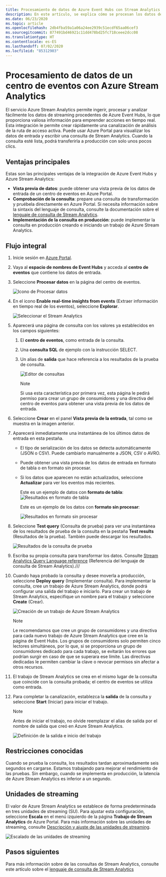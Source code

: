 ```yaml
---
title: Procesamiento de datos de Azure Event Hubs con Stream Analytics | Microsoft Docs
description: En este artículo, se explica cómo se procesan los datos de un centro de eventos de Azure utilizando un trabajo de Azure Stream Analytics.
ms.date: 06/23/2020
ms.topic: article
ms.openlocfilehash: 2db4fba59a1a06a24ee2939c51ecdf65aa06cef3
ms.sourcegitcommit: 877491bd46921c11dd478bd25fc718ceee2dcc08
ms.translationtype: HT
ms.contentlocale: es-ES
ms.lasthandoff: 07/02/2020
ms.locfileid: "85312903"
---
```

# <a name="process-data-from-your-event-hub-using-azure-stream-analytics"></a>Procesamiento de datos de un centro de eventos con Azure Stream Analytics 
El servicio Azure Stream Analytics permite ingerir, procesar y analizar fácilmente los datos de streaming procedentes de Azure Event Hubs, lo que proporciona valiosa información para emprender acciones en tiempo real. Esta integración le permite crear rápidamente una canalización de análisis de la ruta de acceso activa. Puede usar Azure Portal para visualizar los datos de entrada y escribir una consulta de Stream Analytics. Cuando la consulta esté lista, podrá transferirla a producción con solo unos pocos clics. 

## <a name="key-benefits"></a>Ventajas principales
Estas son las principales ventajas de la integración de Azure Event Hubs y Azure Stream Analytics: 
- **Vista previa de datos**: puede obtener una vista previa de los datos de entrada de un centro de eventos en Azure Portal.
- **Comprobación de la consulta**: prepare una consulta de transformación y pruébela directamente en Azure Portal. Si necesita información sobre la sintaxis del lenguaje de consulta, consulte la documentación sobre el [lenguaje de consulta de Stream Analytics](/stream-analytics-query/built-in-functions-azure-stream-analytics).
- **Implementación de la consulta en producción**: puede implementar la consulta en producción creando e iniciando un trabajo de Azure Stream Analytics.

## <a name="end-to-end-flow"></a>Flujo integral

1. Inicie sesión en [Azure Portal](https://portal.azure.com). 
1. Vaya al **espacio de nombres de Event Hubs** y acceda al **centro de eventos** que contiene los datos de entrada. 
1. Seleccione **Procesar datos** en la página del centro de eventos.  

    ![Icono de Procesar datos](./media/process-data-azure-stream-analytics/process-data-tile.png)
1. En el icono **Enable real-time insights from events** (Extraer información en tiempo real de los eventos), seleccione **Explorar**. 

    ![Seleccionar el Stream Analytics](./media/process-data-azure-stream-analytics/process-data-page-explore-stream-analytics.png)
1. Aparecerá una página de consulta con los valores ya establecidos en los campos siguientes:
    1. El **centro de eventos**, como entrada de la consulta.
    1. Una **consulta SQL** de ejemplo con la instrucción SELECT. 
    1. Un alias de **salida** que hace referencia a los resultados de la prueba de consulta. 

        ![Editor de consultas](./media/process-data-azure-stream-analytics/query-editor.png)
        
        > [!NOTE]
        >  Si usa esta característica por primera vez, esta página le pedirá permiso para crear un grupo de consumidores y una directiva del centro de eventos para obtener una vista previa de los datos de entrada.
1. Seleccione **Crear** en el panel **Vista previa de la entrada**, tal como se muestra en la imagen anterior. 
1. Aparecerá inmediatamente una instantánea de los últimos datos de entrada en esta pestaña.
    - El tipo de serialización de los datos se detecta automáticamente (JSON o CSV). Puede cambiarlo manualmente a JSON, CSV o AVRO.
    - Puede obtener una vista previa de los datos de entrada en formato de tabla o en formato sin procesar. 
    - Si los datos que aparecen no están actualizados, seleccione **Actualizar** para ver los eventos más recientes. 

        Este es un ejemplo de datos con **formato de tabla**:   ![Resultados en formato de tabla](./media/process-data-azure-stream-analytics/snapshot-results.png)

        Este es un ejemplo de los datos con **formato sin procesar**: 

        ![Resultados en formato sin procesar](./media/process-data-azure-stream-analytics/snapshot-results-raw-format.png)
1. Seleccione **Test query** (Consulta de prueba) para ver una instantánea de los resultados de prueba de la consulta en la pestaña **Test results** (Resultados de la prueba). También puede descargar los resultados.

    ![Resultados de la consulta de prueba](./media/process-data-azure-stream-analytics/test-results.png)
1. Escriba su propia consulta para transformar los datos. Consulte [Stream Analytics Query Language reference](/stream-analytics-query/stream-analytics-query-language-reference) (Referencia del lenguaje de consulta de Stream Analytics).///
1. Cuando haya probado la consulta y desee moverla a producción, seleccione **Deploy query** (Implementar consulta). Para implementar la consulta, cree un trabajo de Azure Stream Analytics, donde podrá configurar una salida del trabajo e iniciarlo. Para crear un trabajo de Stream Analytics, especifique un nombre para el trabajo y seleccione **Create** (Crear).

      ![Creación de un trabajo de Azure Stream Analytics](./media/process-data-azure-stream-analytics/create-stream-analytics-job.png)

      > [!NOTE] 
      >  Le recomendamos que cree un grupo de consumidores y una directiva para cada nuevo trabajo de Azure Stream Analytics que cree en la página de Event Hubs. Los grupos de consumidores solo permiten cinco lectores simultáneos, por lo que, si se proporciona un grupo de consumidores dedicado para cada trabajo, se evitarán los errores que podrían surgir en caso de que se superara ese límite. Las directivas dedicadas le permiten cambiar la clave o revocar permisos sin afectar a otros recursos. 
1. El trabajo de Stream Analytics se crea en el mismo lugar de la consulta que coincide con la consulta probada; el centro de eventos se utiliza como entrada. 

9.  Para completar la canalización, establezca la **salida** de la consulta y seleccione **Start** (Iniciar) para iniciar el trabajo.

    > [!NOTE]
    > Antes de iniciar el trabajo, no olvide reemplazar el alias de salida por el nombre de salida que creó en Azure Stream Analytics.

      ![Definición de la salida e inicio del trabajo](./media/process-data-azure-stream-analytics/set-output-start-job.png)


## <a name="known-limitations"></a>Restricciones conocidas
Cuando se prueba la consulta, los resultados tardan aproximadamente seis segundos en cargarse. Estamos trabajando para mejorar el rendimiento de las pruebas. Sin embargo, cuando se implementa en producción, la latencia de Azure Stream Analytics es inferior a un segundo.

## <a name="streaming-units"></a>Unidades de streaming
El valor de Azure Stream Analytics se establece de forma predeterminada en tres unidades de streaming (SU). Para ajustar esta configuración, seleccione **Escala** en el menú izquierdo de la página **Trabajo de Stream Analytics** de Azure Portal. Para más información sobre las unidades de streaming, consulte [Descripción y ajuste de las unidades de streaming](../stream-analytics/stream-analytics-streaming-unit-consumption.md).

![Escalado de las unidades de streaming](./media/process-data-azure-stream-analytics/scale.png)

## <a name="next-steps"></a>Pasos siguientes
Para más información sobre de las consultas de Stream Analytics, consulte este artículo sobre el [lenguaje de consulta de Stream Analytics](/stream-analytics-query/built-in-functions-azure-stream-analytics)

